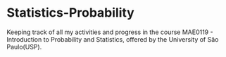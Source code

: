 # Statistics-Probability
Keeping track of all my activities and progress in the course MAE0119 - Introduction to Probability and Statistics, offered by the University of São Paulo(USP).

